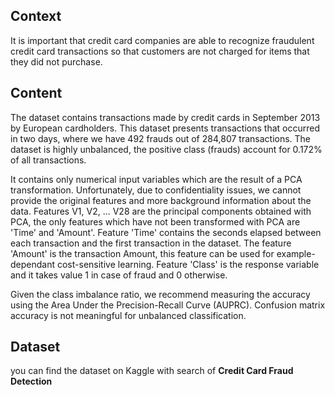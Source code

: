 ## Context

It is important that credit card companies are able to recognize fraudulent credit card transactions so that customers are not charged for items that they did not purchase.


## Content

The dataset contains transactions made by credit cards in September 2013 by European cardholders.
This dataset presents transactions that occurred in two days, where we have 492 frauds out of 284,807 transactions. The dataset is highly unbalanced, the positive class (frauds) account for 0.172% of all transactions.

It contains only numerical input variables which are the result of a PCA transformation. Unfortunately, due to confidentiality issues, we cannot provide the original features and more background information about the data. Features V1, V2, … V28 are the principal components obtained with PCA, the only features which have not been transformed with PCA are 'Time' and 'Amount'. Feature 'Time' contains the seconds elapsed between each transaction and the first transaction in the dataset. The feature 'Amount' is the transaction Amount, this feature can be used for example-dependant cost-sensitive learning. Feature 'Class' is the response variable and it takes value 1 in case of fraud and 0 otherwise.

Given the class imbalance ratio, we recommend measuring the accuracy using the Area Under the Precision-Recall Curve (AUPRC). Confusion matrix accuracy is not meaningful for unbalanced classification.

## Dataset
you can find the dataset on Kaggle with search of **Credit Card Fraud Detection**

